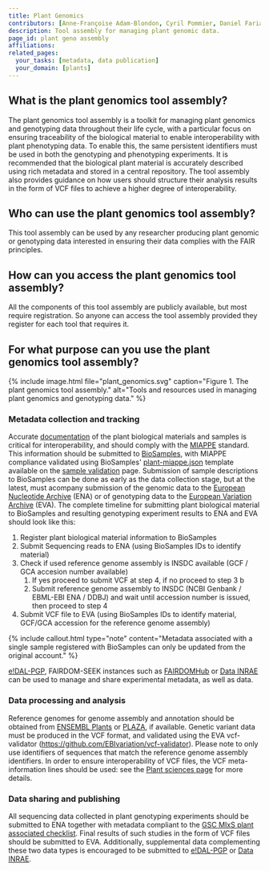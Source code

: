 ```yaml
---
title: Plant Genomics
contributors: [Anne-Françoise Adam-Blondon, Cyril Pommier, Daniel Faria, Paulette Lieby, Sebastian Beier, Erwan Le Floch]
description: Tool assembly for managing plant genomic data.
page_id: plant geno assembly
affiliations:
related_pages: 
  your_tasks: [metadata, data publication]
  your_domain: [plants]
---
```


## What is the plant genomics tool assembly?
The plant genomics tool assembly is a toolkit for managing plant genomics and genotyping data throughout their life cycle, with a particular focus on ensuring traceability of the biological material to enable interoperability with plant phenotyping data. To enable this, the same persistent identifiers must be used in both the genotyping and phenotyping experiments. It is recommended that the biological plant material is accurately described using rich metadata and stored in a central repository. The tool assembly also provides guidance on how users should structure their analysis results in the form of VCF files to achieve a higher degree of interoperability.

## Who can use the plant genomics tool assembly?
This tool assembly can be used by any researcher producing plant genomic or genotyping data interested in ensuring their data complies with the FAIR principles.

## How can you access the plant genomics tool assembly?
All the components of this tool assembly are publicly available, but most require registration. So anyone can access the tool assembly provided they register for each tool that requires it.

## For what purpose can you use the plant genomics tool assembly?
{% include image.html file="plant_genomics.svg" caption="Figure 1. The plant genomics tool assembly." alt="Tools and resources used in managing plant genomics and genotyping data." %}

### Metadata collection and tracking
Accurate [documentation](metadata_management.html) of the plant biological materials and samples is critical for interoperability, and should comply with the [MIAPPE](https://www.miappe.org/) standard.
This information should be submitted to [BioSamples](https://www.ebi.ac.uk/biosamples/), with MIAPPE compliance validated using BioSamples' [plant-miappe.json](https://github.com/EBIBioSamples/biosamples-v4/blob/biohackathon_miappe_checklist/webapps/core/src/main/resources/schemas/certification/plant-miappe.json) template available on the [sample validation](https://www.ebi.ac.uk/biosamples/docs/guides/validation) page.
Submission of sample descriptions to BioSamples can be done as early as the data collection stage, but at the latest, must acompany submission of the genomic data to the [European Nucleotide Archive](https://www.ebi.ac.uk/ena/browser/home) (ENA) or of genotyping data to the [European Variation Archive](https://www.ebi.ac.uk/eva/) (EVA). The complete timeline for submitting plant biological material to BioSamples and resulting genotyping experiment results to ENA and EVA should look like this:
1.  Register plant biological material information to BioSamples
2.  Submit Sequencing reads to ENA (using BioSamples IDs to identify material)
3.  Check if used reference genome assembly is INSDC available (GCF / GCA accesion number available)
    1. If yes proceed to submit VCF at step 4, if no proceed to step 3 b
    2. Submit reference genome assembly to INSDC (NCBI Genbank / EBML-EBI ENA / DDBJ) and wait until accession number is issued, then proceed to step 4
4.  Submit VCF file to EVA (using BioSamples IDs to identify material, GCF/GCA accession for the reference genome assembly)

{% include callout.html type="note" content="Metadata associated with a single sample registered with BioSamples can only be updated from the original account." %}

[e!DAL-PGP](https://edal-pgp.ipk-gatersleben.de/), FAIRDOM-SEEK instances such as [FAIRDOMHub](https://fairdomhub.org/) or [Data INRAE](https://data.inrae.fr/) can be used to manage and share experimental metadata, as well as data.

### Data processing and analysis
Reference genomes for genome assembly and annotation should be obtained from [ENSEMBL Plants](https://plants.ensembl.org/index.html) or [PLAZA](https://bioinformatics.psb.ugent.be/plaza/), if available.
Genetic variant data must be produced in the VCF format, and validated using the EVA vcf-validator (https://github.com/EBIvariation/vcf-validator). Please note to only use identifiers of sequences that match the reference genome assembly identifiers.
In order to ensure interoperability of VCF files, the VCF meta-information lines should be used: see the [Plant sciences page](plant_sciences#plant-genotyping-data-sharing-and-deposition) for more details.

### Data sharing and publishing
All sequencing data collected in plant genotyping experiments should be submitted to ENA together with metadata compliant to the [GSC MIxS plant associated checklist](https://www.ebi.ac.uk/ena/browser/view/ERC000020). Final results of such studies in the form of VCF files should be submitted to EVA. Additionally, supplemental data complementing these two data types is encouraged to be submitted to [e!DAL-PGP](https://edal-pgp.ipk-gatersleben.de/) or [Data INRAE](https://data.inrae.fr/).
